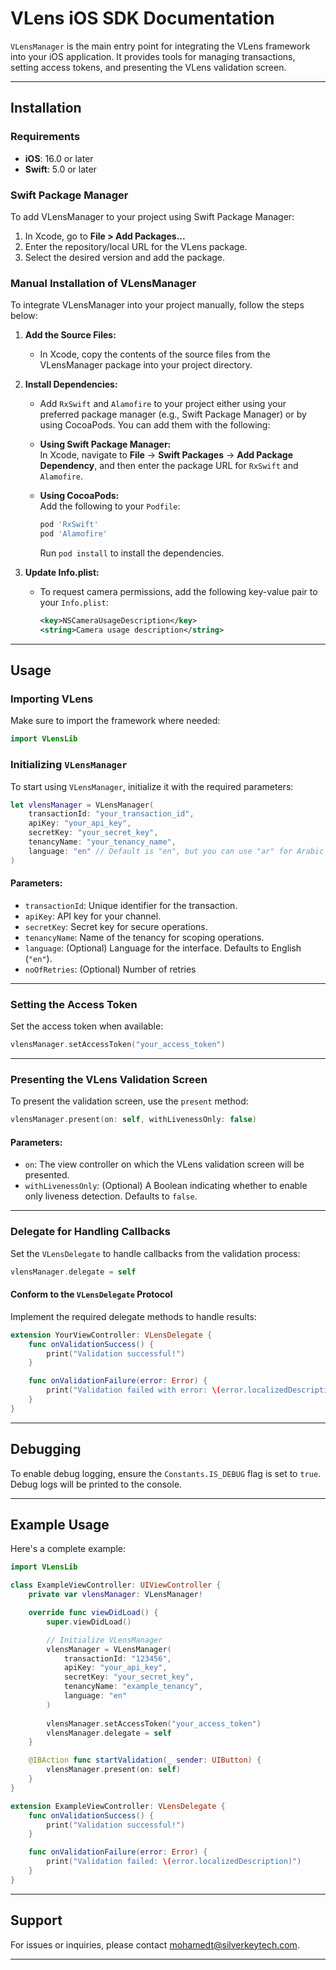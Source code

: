 # VLens iOS SDK Documentation

`VLensManager` is the main entry point for integrating the VLens framework into your iOS application. It provides tools for managing transactions, setting access tokens, and presenting the VLens validation screen.

---

## Installation

### Requirements
- **iOS**: 16.0 or later
- **Swift**: 5.0 or later

### Swift Package Manager
To add VLensManager to your project using Swift Package Manager:

1. In Xcode, go to **File > Add Packages...**
2. Enter the repository/local URL for the VLens package.
3. Select the desired version and add the package.


### Manual Installation of VLensManager

To integrate VLensManager into your project manually, follow the steps below:

1. **Add the Source Files:**
   - In Xcode, copy the contents of the source files from the VLensManager package into your project directory.

2. **Install Dependencies:**
   - Add `RxSwift` and `Alamofire` to your project either using your preferred package manager (e.g., Swift Package Manager) or by using CocoaPods. You can add them with the following:

   - **Using Swift Package Manager:**  
     In Xcode, navigate to **File** → **Swift Packages** → **Add Package Dependency**, and then enter the package URL for `RxSwift` and `Alamofire`.

   - **Using CocoaPods:**  
     Add the following to your `Podfile`:
     ```ruby
     pod 'RxSwift'
     pod 'Alamofire'
     ```
     Run `pod install` to install the dependencies.

3. **Update Info.plist:**
   - To request camera permissions, add the following key-value pair to your `Info.plist`:
     ```xml
     <key>NSCameraUsageDescription</key>
     <string>Camera usage description</string>
     ```
     
---

## Usage

### Importing VLens
Make sure to import the framework where needed:
```swift
import VLensLib
```

### Initializing `VLensManager`
To start using `VLensManager`, initialize it with the required parameters:

```swift
let vlensManager = VLensManager(
    transactionId: "your_transaction_id",
    apiKey: "your_api_key",
    secretKey: "your_secret_key",
    tenancyName: "your_tenancy_name",
    language: "en" // Default is "en", but you can use "ar" for Arabic or other supported languages.
)
```

#### Parameters:
- `transactionId`: Unique identifier for the transaction.
- `apiKey`: API key for your channel.
- `secretKey`: Secret key for secure operations.
- `tenancyName`: Name of the tenancy for scoping operations.
- `language`: (Optional) Language for the interface. Defaults to English (`"en"`).
- `noOfRetries`: (Optional) Number of retries 

---

### Setting the Access Token
Set the access token when available:

```swift
vlensManager.setAccessToken("your_access_token")
```

---

### Presenting the VLens Validation Screen
To present the validation screen, use the `present` method:

```swift
vlensManager.present(on: self, withLivenessOnly: false)
```

#### Parameters:
- `on`: The view controller on which the VLens validation screen will be presented.
- `withLivenessOnly`: (Optional) A Boolean indicating whether to enable only liveness detection. Defaults to `false`.

---

### Delegate for Handling Callbacks
Set the `VLensDelegate` to handle callbacks from the validation process:

```swift
vlensManager.delegate = self
```

#### Conform to the `VLensDelegate` Protocol
Implement the required delegate methods to handle results:
```swift
extension YourViewController: VLensDelegate {
    func onValidationSuccess() {
        print("Validation successful!")
    }

    func onValidationFailure(error: Error) {
        print("Validation failed with error: \(error.localizedDescription)")
    }
}
```

---

## Debugging
To enable debug logging, ensure the `Constants.IS_DEBUG` flag is set to `true`. Debug logs will be printed to the console.

---

## Example Usage
Here's a complete example:
```swift
import VLensLib

class ExampleViewController: UIViewController {
    private var vlensManager: VLensManager!

    override func viewDidLoad() {
        super.viewDidLoad()

        // Initialize VLensManager
        vlensManager = VLensManager(
            transactionId: "123456",
            apiKey: "your_api_key",
            secretKey: "your_secret_key",
            tenancyName: "example_tenancy",
            language: "en"
        )
        
        vlensManager.setAccessToken("your_access_token")
        vlensManager.delegate = self
    }

    @IBAction func startValidation(_ sender: UIButton) {
        vlensManager.present(on: self)
    }
}

extension ExampleViewController: VLensDelegate {
    func onValidationSuccess() {
        print("Validation successful!")
    }

    func onValidationFailure(error: Error) {
        print("Validation failed: \(error.localizedDescription)")
    }
}
```

---

## Support
For issues or inquiries, please contact [mohamedt@silverkeytech.com](mailto:mohamedt@silverkeytech.com).

---
